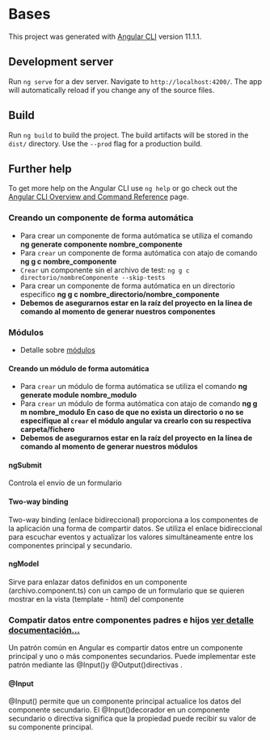 # Bases

This project was generated with [Angular CLI](https://github.com/angular/angular-cli) version 11.1.1.

## Development server

Run `ng serve` for a dev server. Navigate to `http://localhost:4200/`. The app will automatically reload if you change any of the source files.

## Build

Run `ng build` to build the project. The build artifacts will be stored in the `dist/` directory. Use the `--prod` flag for a production build.

## Further help

To get more help on the Angular CLI use `ng help` or go check out the [Angular CLI Overview and Command Reference](https://angular.io/cli) page.

### Creando un componente de forma automática

* Para crear un componente de forma autómatica se utiliza el comando **ng generate componente nombre_componente**
* Para `crear` un componente de forma autómatica con atajo de comando **ng g c nombre_componente**
* `Crear` un componente sin el archivo de test: `ng g c directorio/nombreComponente --skip-tests`
* Para crear un componente de forma autómatica en un directorio especifico **ng g c nombre_directorio/nombre_componente**
* **Debemos de asegurarnos estar en la raíz del proyecto en la línea de comando al momento de generar nuestros componentes**


### Módulos

* Detalle sobre [módulos](https://academia-binaria.com/base-aplicacion-angular/)

#### Creando un módulo de forma automática

* Para `crear` un módulo de forma autómatica se utiliza el comando **ng generate module nombre_modulo**
* Para `crear` un módulo de forma autómatica con atajo de comando **ng g m nombre_modulo**
**En caso de que no exista un directorio o no se especifique al `crear` el módulo angular va crearlo con su respectiva carpeta/fichero**
* **Debemos de asegurarnos estar en la raíz del proyecto en la línea de comando al momento de generar nuestros módulos**

#### ngSubmit

Controla el envío de un formulario


#### Two-way binding

Two-way binding (enlace bidireccional) proporciona a los componentes de la aplicación una forma de compartir datos. Se utiliza el enlace bidireccional para escuchar eventos y actualizar los valores simultáneamente entre los componentes principal y secundario.


#### ngModel

Sirve para enlazar datos definidos en un componente (archivo.component.ts) con un campo de un formulario que se quieren mostrar en la vista (template - html) del componente


### Compatir datos entre componentes padres e hijos [ver detalle documentación...](https://angular.io/guide/inputs-outputs)

Un patrón común en Angular es compartir datos entre un componente principal y uno o más componentes secundarios. Puede implementar este patrón mediante las @Input()y @Output()directivas .

#### @Input

@Input() permite que un componente principal actualice los datos del componente secundario.
El @Input()decorador en un componente secundario o directiva significa que la propiedad puede recibir su valor de su componente principal.
